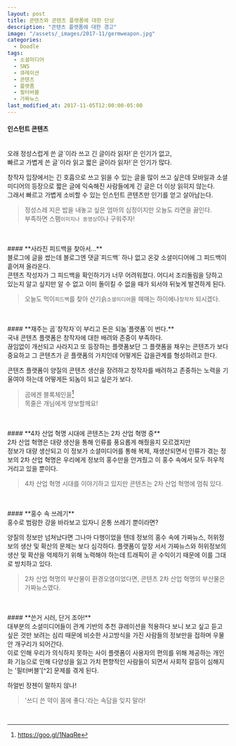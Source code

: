 ```yaml
---
layout: post
title: 콘텐츠와 콘텐츠 플랫폼에 대한 단상
description: "콘텐츠 플랫폼에 대한 경고"
image: "/assets/_images/2017-11/germweapon.jpg"
categories:
  - Doodle
tags:
  - 소셜미디어
  - SNS
  - 큐레이션
  - 콘텐츠
  - 플랫폼
  - 필터버블
  - 가짜뉴스
last_modified_at: 2017-11-05T12:00:00-05:00
---
```


#### **인스턴트 콘텐츠**
<br/>
오래 정성스럽게 쓴 글`이라 쓰고 긴 글이라 읽자!`은 인기가 없고,<br/>
빠르고 가볍게 쓴 글`이라 읽고 짧은 글이라 읽자!`은 인기가 많다.

창작자 입장에서는 긴 호흡으로 쓰고 읽을 수 있는 글을 많이 쓰고 싶은데 모바일과 소셜미디어의 등장으로 짧은 글에 익숙해진 사람들에게 긴 글은 더 이상 읽히지 않는다.<br/>
그래서 빠르고 가볍게 소비할 수 있는 인스턴트 콘텐츠만 인기를 얻고 살아남는다.

>정성스레 지은 밥을 내놓고 싶은 엄마의 심정이지만 오늘도 라면을 끓인다.<br/>
부족하면 스팸`이미지나 동영상`이나 구워주자!

<br/>
<br/>
#### **사라진 피드백을 찾아서...**
<br/>
블로그에 글을 썼는데 블로그엔 댓글`피드백` 하나 없고 온갖 소셜미디어에 그 피드백이 흩어져 올라온다.<br/>
콘텐츠 작성자가 그 피드백을 확인하기가 너무 어려워졌다. 어디서 조리돌림을 당하고 있는지 알고 싶지만 알 수 없고 이미 돌이킬 수 없을 때가 되서야 뒤늦게 발견하게 된다.

>오늘도 먹이`피드백`를 찾아 산기슭`소셜미디어`을 헤매는 하이에나`창작자` 되시겠다.

<br/>
<br/>
#### **재주는 곰`창작자`이 부리고 돈은 되놈`플랫폼`이 번다.**
<br/>
국내 콘텐츠 플랫폼은 창작자에 대한 배려와 존중이 부족하다.<br/>
끊임없이 개선되고 사라지고 또 등장하는 플랫폼보단 그 플랫폼을 채우는 콘텐츠가 보다 중요하고 그 콘텐츠가 곧 플랫폼의 가치인데 어떻게든 갑을관계를 형성하려고 한다.

콘텐츠 플랫폼이 양질의 콘텐츠 생산을 장려하고 창작자를 배려하고 존중하는 노력을 기울여야 하는데 어떻게든 되놈이 되고 싶은가 보다.

>곰에겐 블록체인을[^1]<br/>
목줄은 개님에게 양보할께요!

[^1]: <https://goo.gl/1NaqRe>
<br/>
<br/>
#### **4차 산업 혁명 시대에 콘텐츠는 2차 산업 혁명 중**
<br/>
2차 산업 혁명은 대량 생산을 통해 인류를 풍요롭게 해줬을지 모르겠지만<br/>
정보가 대량 생산되고 이 정보가 소셜미디어를 통해 복제, 재생산되면서 인류가 겪는 정보의 2차 산업 혁명은 우리에게 정보의 홍수만을 안겨줬고 이 홍수 속에서 모두 허우적거리고 있을 뿐이다.

>4차 산업 혁명 시대를 이야기하고 있지만 콘텐츠는 2차 산업 혁명에 멈춰 있다.

<br/>
<br/>
#### **홍수 속 쓰레기**
<br/>
홍수로 범람한 강을 바라보고 있자니 온통 쓰레기 뿐이라면?

양질의 정보만 넘쳐났다면 그나마 다행이었을 텐데 정보의 홍수 속에 가짜뉴스, 허위정보의 생산 및 확산의 문제는 보다 심각하다.
플랫폼이 앞장 서서 가짜뉴스와 허위정보의 생산 및 확산을 억제하기 위해 노력해야 하는데 트래픽이 곧 수익이기 때문에 이를 그대로 방치하고 있다.

>2차 산업 혁명의 부산물이 환경오염이었다면, 콘텐츠 2차 산업 혁명의 부산물은 가짜뉴스였다.

<br/>
<br/>
#### **쓴거 시러, 단거 조아!**
<br/>
대부분의 소셜미디어들이 관계 기반의 추천 큐레이션을 적용하다 보니 보고 싶고 듣고 싶은 것만 보려는 심리 때문에 비슷한 사고방식을 가진 사람들의 정보만을 접하며 우물 안 개구리가 되어간다.<br/>
이로 인해 우리가 의식하지 못하는 사이 플랫폼이 사용자의 편의를 위해 제공하는 개인화 기능으로 인해 다양성을 잃고 가치 편향적인 사람들이 되면서 사회적 갈등이 심해지는 '필터버블'[^2] 문제를 겪게 된다.

[^2]: <https://goo.gl/xF5qAv>

하얼빈 장첸이 말하지 않나!

>'쓰디 쓴 약이 몸에 좋다.'라는 속담을 잊지 말라!

<br/>
